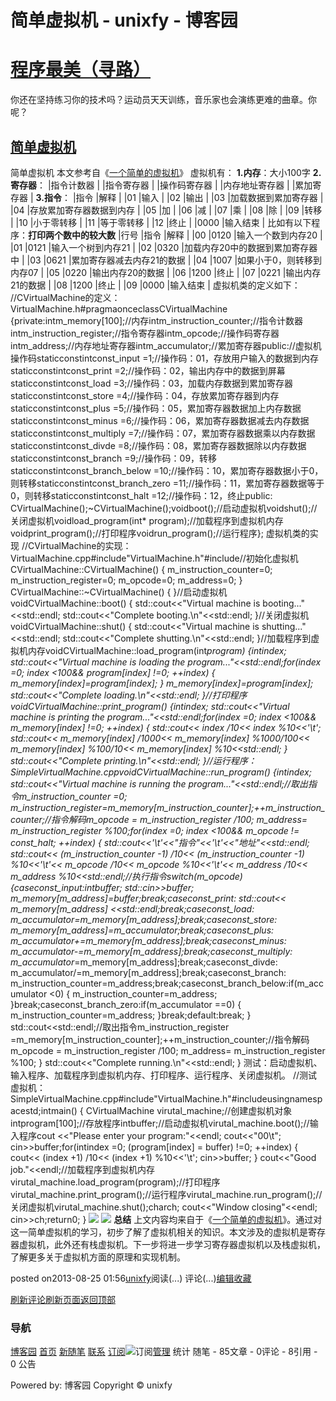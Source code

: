 
# 简单虚拟机 - unixfy - 博客园
# [程序最美（寻路）](https://www.cnblogs.com/unixfy/)
你还在坚持练习你的技术吗？运动员天天训练，音乐家也会演练更难的曲章。你呢？
## [简单虚拟机](https://www.cnblogs.com/unixfy/p/3280264.html)
简单虚拟机
本文参考自《[一个简单的虚拟机](http://www.cppblog.com/LeafCore/archive/2011/06/08/148289.html)》
虚拟机有：
**1.内存**：大小100字
**2.寄存器**：
|指令计数器
|
|指令寄存器
|
|操作码寄存器
|
|内存地址寄存器
|
|累加寄存器
|
**3.指令**：
|指令
|解释
|
|01
|输入
|
|02
|输出
|
|03
|加载数据到累加寄存器
|
|04
|存放累加寄存器数据到内存
|
|05
|加
|
|06
|减
|
|07
|乘
|
|08
|除
|
|09
|转移
|
|10
|小于零转移
|
|11
|等于零转移
|
|12
|终止
|
|0000
|输入结束
|
比如有以下程序：**打印两个数中的较大数**
|行号
|指令
|解释
|
|00
|0120
|输入一个数到内存20
|
|01
|0121
|输入一个树到内存21
|
|02
|0320
|加载内存20中的数据到累加寄存器中
|
|03
|0621
|累加寄存器减去内存21的数据
|
|04
|1007
|如果小于0，则转移到内存07
|
|05
|0220
|输出内存20的数据
|
|06
|1200
|终止
|
|07
|0221
|输出内存21的数据
|
|08
|1200
|终止
|
|09
|0000
|输入结束
|
虚拟机类的定义如下：
//CVirtualMachine的定义：VirtualMachine.h\#pragmaonceclassCVirtualMachine
{private:intm_memory[100];//内存intm_instruction_counter;//指令计数器intm_instruction_register;//指令寄存器intm_opcode;//操作码寄存器intm_address;//内存地址寄存器intm_accumulator;//累加寄存器public://虚拟机操作码staticconstintconst_input        =1;//操作码：01，存放用户输入的数据到内存staticconstintconst_print        =2;//操作码：02，输出内存中的数据到屏幕staticconstintconst_load         =3;//操作码：03，加载内存数据到累加寄存器staticconstintconst_store        =4;//操作码：04，存放累加寄存器到内存staticconstintconst_plus         =5;//操作码：05，累加寄存器数据加上内存数据staticconstintconst_minus        =6;//操作码：06，累加寄存器数据减去内存数据staticconstintconst_multiply     =7;//操作码：07，累加寄存器数据乘以内存数据staticconstintconst_divde        =8;//操作码：08，累加寄存器数据除以内存数据staticconstintconst_branch       =9;//操作码：09，转移staticconstintconst_branch_below =10;//操作码：10，累加寄存器数据小于0，则转移staticconstintconst_branch_zero  =11;//操作码：11，累加寄存器数据等于0，则转移staticconstintconst_halt         =12;//操作码：12，终止public:
    CVirtualMachine();~CVirtualMachine();voidboot();//启动虚拟机voidshut();//关闭虚拟机voidload_program(int* program);//加载程序到虚拟机内存voidprint_program();//打印程序voidrun_program();//运行程序};
虚拟机类的实现
//CVirtualMachine的实现：VirtualMachine.cpp\#include"VirtualMachine.h"\#include<iostream>//初始化虚拟机CVirtualMachine::CVirtualMachine()
{
    m_instruction_counter=0;
    m_instruction_register=0;
    m_opcode=0;
    m_address=0;
}
CVirtualMachine::~CVirtualMachine()
{
}//启动虚拟机voidCVirtualMachine::boot()
{
    std::cout<<"Virtual machine is booting..."<<std::endl;
    std::cout<<"Complete booting.\n"<<std::endl;
}//关闭虚拟机voidCVirtualMachine::shut()
{
    std::cout<<"Virtual machine is shutting..."<<std::endl;
    std::cout<<"Complete shutting.\n"<<std::endl;
}//加载程序到虚拟机内存voidCVirtualMachine::load_program(int*program)
{intindex;
    std::cout<<"Virtual machine is loading the program..."<<std::endl;for(index =0; index <100&& program[index] !=0; ++index)
    {
        m_memory[index]=program[index];
    }
    m_memory[index]=program[index];
    std::cout<<"Complete loading.\n"<<std::endl;
}//打印程序voidCVirtualMachine::print_program()
{intindex;
    std::cout<<"Virtual machine is printing the program..."<<std::endl;for(index =0; index <100&& m_memory[index] !=0; ++index)
    {
        std::cout<< index /10<< index %10<<'\t';
        std::cout<< m_memory[index] /1000<< m_memory[index] %1000/100<< m_memory[index] %100/10<< m_memory[index] %10<<std::endl;
    }
    std::cout<<"Complete printing.\n"<<std::endl;
}//运行程序：SimpleVirtualMachine.cppvoidCVirtualMachine::run_program()
{intindex;
    std::cout<<"Virtual machine is running the program..."<<std::endl;//取出指令m_instruction_counter =0;
    m_instruction_register=m_memory[m_instruction_counter];++m_instruction_counter;//指令解码m_opcode = m_instruction_register /100;
    m_address= m_instruction_register %100;for(index =0; index <100&& m_opcode != const_halt; ++index)
    {
        std::cout<<'\t'<<"指令"<<'\t'<<"地址"<<std::endl;
        std::cout<< (m_instruction_counter -1) /10<< (m_instruction_counter -1) %10<<'\t'<< m_opcode /10<< m_opcode %10<<'\t'<< m_address /10<< m_address %10<<std::endl;//执行指令switch(m_opcode)
        {caseconst_input:intbuffer;
            std::cin>>buffer;
            m_memory[m_address]=buffer;break;caseconst_print:
            std::cout<< m_memory[m_address] <<std::endl;break;caseconst_load:
            m_accumulator=m_memory[m_address];break;caseconst_store:
            m_memory[m_address]=m_accumulator;break;caseconst_plus:
            m_accumulator+=m_memory[m_address];break;caseconst_minus:
            m_accumulator-=m_memory[m_address];break;caseconst_multiply:
            m_accumulator*=m_memory[m_address];break;caseconst_divde:
            m_accumulator/=m_memory[m_address];break;caseconst_branch:
            m_instruction_counter=m_address;break;caseconst_branch_below:if(m_accumulator <0)
            {
                m_instruction_counter=m_address;
            }break;caseconst_branch_zero:if(m_accumulator ==0)
            {
                m_instruction_counter=m_address;
            }break;default:break;
        }
        std::cout<<std::endl;//取出指令m_instruction_register =m_memory[m_instruction_counter];++m_instruction_counter;//指令解码m_opcode = m_instruction_register /100;
        m_address= m_instruction_register %100;
    }
    std::cout<<"Complete running.\n"<<std::endl;
}
测试：启动虚拟机、输入程序、加载程序到虚拟机内存、打印程序、运行程序、关闭虚拟机。
//测试虚拟机：SimpleVirtualMachine.cpp\#include"VirtualMachine.h"\#include<iostream>usingnamespacestd;intmain()
{
    CVirtualMachine virutal_machine;//创建虚拟机对象intprogram[100];//存放程序intbuffer;//启动虚拟机virutal_machine.boot();//输入程序cout <<"Please enter your program:"<<endl;
    cout<<"00\t";
    cin>>buffer;for(intindex =0; (program[index] = buffer) !=0; ++index)
    {
        cout<< (index +1) /10<< (index +1) %10<<'\t';
        cin>>buffer;
    }
    cout<<"Good job."<<endl;//加载程序到虚拟机内存virutal_machine.load_program(program);//打印程序virutal_machine.print_program();//运行程序virutal_machine.run_program();//关闭虚拟机virutal_machine.shut();charch;
    cout<<"Window closing"<<endl;
    cin>>ch;return0;
}
![](https://images0.cnblogs.com/blog/463570/201308/25015447-f05f9709e7ff4217bf5a939d1d70681d.jpg)
![](https://images0.cnblogs.com/blog/463570/201308/25015508-72ac2964959c49e99710f0b5b14994a6.jpg)
**总结**
上文内容均来自于《[一个简单的虚拟机](http://www.cppblog.com/LeafCore/archive/2011/06/08/148289.html)》。通过对这一简单虚拟机的学习，初步了解了虚拟机相关的知识。本文涉及的虚拟机是寄存器虚拟机，此外还有栈虚拟机。下一步将进一步学习寄存器虚拟机以及栈虚拟机，了解更多关于虚拟机方面的原理和实现机制。




posted on2013-08-25 01:56[unixfy](https://www.cnblogs.com/unixfy/)阅读(...) 评论(...)[编辑](https://i.cnblogs.com/EditPosts.aspx?postid=3280264)[收藏](#)


[刷新评论](javascript:void(0);)[刷新页面](#)[返回顶部](#top)







### 导航
[博客园](https://www.cnblogs.com/)
[首页](https://www.cnblogs.com/unixfy/)
[新随笔](https://i.cnblogs.com/EditPosts.aspx?opt=1)
[联系](https://msg.cnblogs.com/send/unixfy)
[订阅](https://www.cnblogs.com/unixfy/rss)![订阅](//www.cnblogs.com/images/xml.gif)[管理](https://i.cnblogs.com/)
统计
随笔 - 85文章 - 0评论 - 8引用 - 0
公告

Powered by:
博客园
Copyright © unixfy
